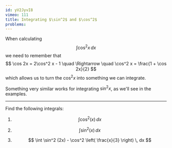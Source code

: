 ```yaml
---
id: yV2JyvI8
vimeo: 111
title: Integrating $\sin^2$ and $\cos^2$
problems:
---
```


When calculating
$$
\int \cos^2 x \, dx
$$
we need to remember that
$$
\cos 2x = 2\cos^2 x - 1 \quad \Rightarrow \quad \cos^2 x = \frac{1 + \cos 2x}{2}
$$
which allows us to turn the $\cos^2 x$ into something we can integrate.

Something very similar works for integrating $\sin^2 x$, as we'll see in the examples.

---

Find the following integrals:

 1. $$
    \int \cos^2(x) \, dx
    $$

 1. $$
    \int \sin^2(x) \, dx
    $$

 1. $$
    \int \sin^2 (2x) - \cos^2 \left( \frac{x}{3} \right) \, dx
    $$
